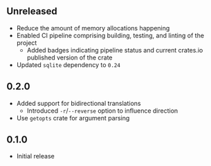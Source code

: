 Unreleased
----------
- Reduce the amount of memory allocations happening
- Enabled CI pipeline comprising building, testing, and linting of the
  project
  - Added badges indicating pipeline status and current crates.io
    published version of the crate
- Updated `sqlite` dependency to `0.24`


0.2.0
-----
- Added support for bidirectional translations
  - Introduced `-r`/`--reverse` option to influence direction
- Use `getopts` crate for argument parsing


0.1.0
-----
- Initial release
